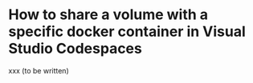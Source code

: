 # How to share a volume with a specific docker container in Visual Studio Codespaces

xxx (to be written)
